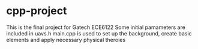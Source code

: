 # cpp-project
This is the final project for Gatech ECE6122
Some initial pamameters are included in uavs.h
main.cpp is used to set up the background, create basic elements and apply necessary physical theroies
